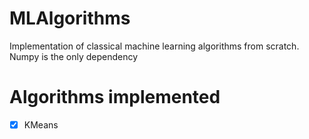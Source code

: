 # MLAlgorithms
Implementation of classical machine learning algorithms from scratch. Numpy is the only dependency

# Algorithms implemented 
- [X] KMeans
